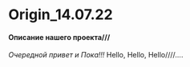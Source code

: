 # Origin_14.07.22
#### Описание нашего проекта///
_*Очередной привет и Пока!!!*_
Hello, Hello, Hello////....
